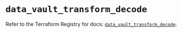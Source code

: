 # `data_vault_transform_decode`

Refer to the Terraform Registry for docs: [`data_vault_transform_decode`](https://registry.terraform.io/providers/hashicorp/vault/4.1.0/docs/data-sources/transform_decode).
